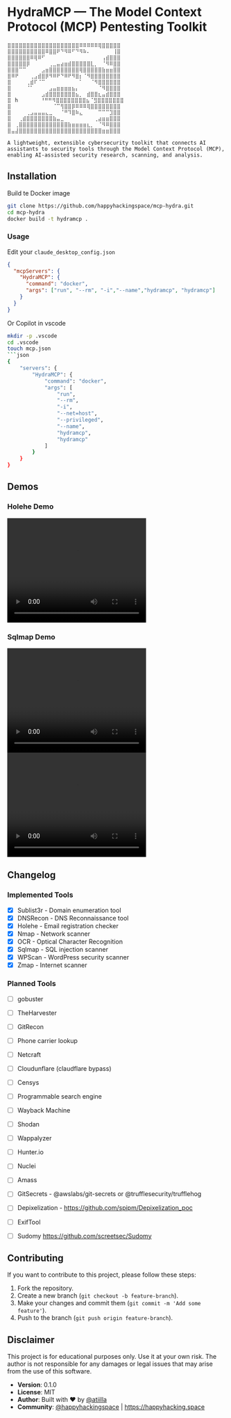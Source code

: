 # HydraΜCP — The Model Context Protocol (MCP) Pentesting Toolkit
```
⣿⣿⣿⣿⣿⣿⣿⣿⣿⣿⣿⣿⣿⣿⣿⣿⣿⣿⣿⠿⠿⠿⠿⠿⢿⣿⣿⣿⣿⣿
⣿⣿⣿⣿⣿⣿⣿⣿⣿⣿⠿⣿⣿⠟⠙⠻⠿⠋⠙⠻⠷⠄⠀⠀⠀⠀⠀⠀⢸⣿
⣿⣿⣿⣿⣿⣿⠿⢿⠿⠋⠀⠀⠀⠀⠀⠀⠀⠀⠀⠀⠀⠀⠀⠀⠀⢠⣾⣿⣿⣿
⣿⣿⣿⣿⣿⡿⠀⠀⠀⠀⠀⢀⣀⣤⣴⣶⣾⣿⣿⣿⣿⣿⣇⡀⠀⠈⠻⠿⣿⣿
⣿⣿⣿⠉⠉⠀⠀⠀⠀⣠⣶⣿⣿⣿⣿⣿⣿⣿⣿⢿⣿⣿⣿⣿⣿⣷⣶⣶⣿⣿
⣿⠿⠟⠀⠀⠀⢀⣠⣾⣿⡿⠻⠿⠟⠙⠿⠟⠻⣿⡆⠈⠻⣿⣿⣿⣿⣿⣿⣿⣿
⣿⠀⠀⠀⠀⢀⣾⠏⠈⠉⠀⠀⠀⠀⠀⠀⠀⠀⠀⠁⠀⠀⠈⠻⣿⣿⣿⣿⣿⣿
⣿⠀⠀⠀⠀⠈⠁⠀⠀⠀⠀⣠⣤⣶⣶⣶⣶⣦⡄⠀⠀⠀⠀⠀⠈⠻⣿⣿⣿⣿
⣿⠀⠀⠀⠀⠀⠀⠀⠀⣠⣾⣿⣿⣿⣿⣿⣿⣿⣦⡀⠀⣾⣿⣿⣆⣤⣾⣿⣿⣿
⣿⠀h⠀⠀⠀⠀⠀⠀⠘⠛⠛⠻⣿⣿⣿⣿⣿⣿⣿⣿⣦⠈⣻⣿⣿⣿⣿⣿⣿⣿
⣿⠀⠀⠀⠀⠀⠀⠀⠀⠀⠀⠀⠈⠉⢻⣿⣿⡿⠿⠿⠿⢿⣿⣿⣿⣿⣿⣿⣿⣿
⣿⠀⠀⠀⠀⢀⣠⣤⣤⣤⣄⣀⠀⠀⠈⠛⠹⣿⠷⣄⠀⠀⠀⠀⠉⠉⠉⣹⣿⣿
⣿⠀⠀⢀⣾⣿⣿⣿⣿⣿⣿⣿⣷⣤⣀⠀⠀⠀⠀⠀⠀⠀⠀⢀⣴⣶⣶⣿⣿⣿
⣿⠀⢀⣿⣿⣿⣿⣿⣿⣿⣿⣿⣿⣿⣿⣿⣷⣶⣶⣶⣶⣆⡀⠀⠈⠻⠿⣿⣿⣿
⣿⣤⣼⣿⣿⣿⣿⣿⣿⣿⣿⣿⣿⣿⣿⣿⣿⣿⣿⣿⣿⣿⣿⣿⣿⣶⣶⣿⣿⣿

A lightweight, extensible cybersecurity toolkit that connects AI assistants to security tools through the Model Context Protocol (MCP), enabling AI-assisted security research, scanning, and analysis.
```

## Installation

Build te Docker image
```bash
git clone https://github.com/happyhackingspace/mcp-hydra.git
cd mcp-hydra
docker build -t hydramcp .
```


### Usage

Edit your `claude_desktop_config.json`
```json
{
  "mcpServers": {
    "HydraMCP": {
      "command": "docker",
      "args": ["run", "--rm", "-i","--name","hydramcp", "hydramcp"]
    }
  }
}
```
Or Copilot in vscode
```bash
mkdir -p .vscode
cd .vscode
touch mcp.json
```json
{
    "servers": {
        "HydraMCP": {
            "command": "docker",
            "args": [
                "run",
                "--rm",
                "-i",
                "--net=host",
                "--privileged",
                "--name",
                "hydramcp",
                "hydramcp"
            ]
        }
    }
}
```

## Demos
### Holehe Demo
<video width="320" height="240" controls>
  <source src="https://github.com/HappyHackingSpace/mcp-hydra/raw/refs/heads/main/demos/holehe.mp4" type="video/mp4">
  Your browser does not support the video tag.
</video>

### Sqlmap Demo
<video width="320" height="240" controls>
  <source src="https://github.com/HappyHackingSpace/mcp-hydra/raw/refs/heads/main/demos/sqlmap.mp4" type="video/mp4">
  Your browser does not support the video tag.
</video>


<video width="320" height="240" controls>
  <source src="https://github.com/HappyHackingSpace/mcp-hydra/raw/refs/heads/main/demos/nmap.mp4" type="video/mp4">
  Your browser does not support the video tag.
</video>



## Changelog
### Implemented Tools
- [x] Sublist3r - Domain enumeration tool
- [x] DNSRecon - DNS Reconnaissance tool
- [x] Holehe - Email registration checker
- [x] Nmap - Network scanner
- [x] OCR - Optical Character Recognition
- [x] Sqlmap - SQL injection scanner
- [x] WPScan - WordPress security scanner
- [x] Zmap - Internet scanner

### Planned Tools
- [ ] gobuster
- [ ] TheHarvester
- [ ] GitRecon
- [ ] Phone carrier lookup
- [ ] Netcraft
- [ ] Cloudunflare (claudflare bypass)
- [ ] Censys
- [ ] Programmable search engine
- [ ] Wayback Machine
- [ ] Shodan
- [ ] Wappalyzer
- [ ] Hunter.io
- [ ] Nuclei
- [ ] Amass
- [ ] GitSecrets - @awslabs/git-secrets or @trufflesecurity/trufflehog
- [ ] Depixelization - https://github.com/spipm/Depixelization_poc
- [ ] ExifTool 
- [ ] Sudomy https://github.com/screetsec/Sudomy


## Contributing
If you want to contribute to this project, please follow these steps:
1. Fork the repository.
2. Create a new branch (`git checkout -b feature-branch`).
3. Make your changes and commit them (`git commit -m 'Add some feature'`).
4. Push to the branch (`git push origin feature-branch`).

## Disclaimer
This project is for educational purposes only. Use it at your own risk. The author is not responsible for any damages or legal issues that may arise from the use of this software.

* **Version**: 0.1.0
* **License**: MIT
* **Author**: Built with ❤️ by [@atiilla](https://github.com/atiilla)
* **Community**: [@happyhackingspace](https://github.com/happyhackingspace) | https://happyhacking.space
